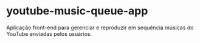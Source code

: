 # youtube-music-queue-app
Aplicação front-end para gerenciar e reproduzir em sequência músicas do YouTube enviadas pelos usuários.
